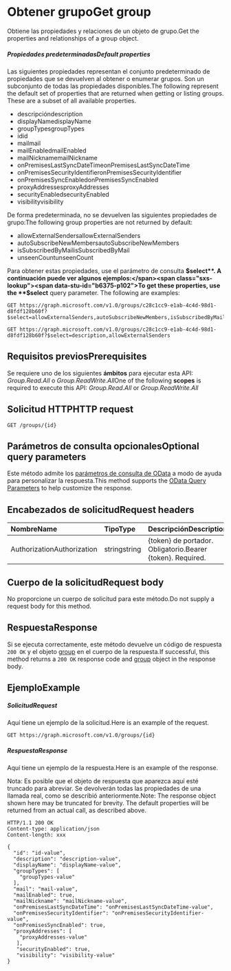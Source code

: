 # <a name="get-group"></a><span data-ttu-id="b6375-101">Obtener grupo</span><span class="sxs-lookup"><span data-stu-id="b6375-101">Get group</span></span>

<span data-ttu-id="b6375-102">Obtiene las propiedades y relaciones de un objeto de grupo.</span><span class="sxs-lookup"><span data-stu-id="b6375-102">Get the properties and relationships of a group object.</span></span>

##### <a name="default-properties"></a><span data-ttu-id="b6375-103">Propiedades predeterminadas</span><span class="sxs-lookup"><span data-stu-id="b6375-103">Default properties</span></span>

<span data-ttu-id="b6375-p101">Las siguientes propiedades representan el conjunto predeterminado de propiedades que se devuelven al obtener o enumerar grupos. Son un subconjunto de todas las propiedades disponibles.</span><span class="sxs-lookup"><span data-stu-id="b6375-p101">The following represent the default set of properties that are returned when getting or listing groups. These are a subset of all available properties.</span></span> 

* <span data-ttu-id="b6375-106">descripción</span><span class="sxs-lookup"><span data-stu-id="b6375-106">description</span></span>
* <span data-ttu-id="b6375-107">displayName</span><span class="sxs-lookup"><span data-stu-id="b6375-107">displayName</span></span>
* <span data-ttu-id="b6375-108">groupTypes</span><span class="sxs-lookup"><span data-stu-id="b6375-108">groupTypes</span></span>
* <span data-ttu-id="b6375-109">id</span><span class="sxs-lookup"><span data-stu-id="b6375-109">id</span></span>
* <span data-ttu-id="b6375-110">mail</span><span class="sxs-lookup"><span data-stu-id="b6375-110">mail</span></span>
* <span data-ttu-id="b6375-111">mailEnabled</span><span class="sxs-lookup"><span data-stu-id="b6375-111">mailEnabled</span></span>
* <span data-ttu-id="b6375-112">mailNickname</span><span class="sxs-lookup"><span data-stu-id="b6375-112">mailNickname</span></span>
* <span data-ttu-id="b6375-113">onPremisesLastSyncDateTime</span><span class="sxs-lookup"><span data-stu-id="b6375-113">onPremisesLastSyncDateTime</span></span>
* <span data-ttu-id="b6375-114">onPremisesSecurityIdentifier</span><span class="sxs-lookup"><span data-stu-id="b6375-114">onPremisesSecurityIdentifier</span></span>
* <span data-ttu-id="b6375-115">onPremisesSyncEnabled</span><span class="sxs-lookup"><span data-stu-id="b6375-115">onPremisesSyncEnabled</span></span>
* <span data-ttu-id="b6375-116">proxyAddresses</span><span class="sxs-lookup"><span data-stu-id="b6375-116">proxyAddresses</span></span>
* <span data-ttu-id="b6375-117">securityEnabled</span><span class="sxs-lookup"><span data-stu-id="b6375-117">securityEnabled</span></span>
* <span data-ttu-id="b6375-118">visibility</span><span class="sxs-lookup"><span data-stu-id="b6375-118">visibility</span></span>

<span data-ttu-id="b6375-119">De forma predeterminada, no se devuelven las siguientes propiedades de grupo:</span><span class="sxs-lookup"><span data-stu-id="b6375-119">The following group properties are not returned by default:</span></span>

* <span data-ttu-id="b6375-120">allowExternalSenders</span><span class="sxs-lookup"><span data-stu-id="b6375-120">allowExternalSenders</span></span>
* <span data-ttu-id="b6375-121">autoSubscribeNewMembers</span><span class="sxs-lookup"><span data-stu-id="b6375-121">autoSubscribeNewMembers</span></span>
* <span data-ttu-id="b6375-122">isSubscribedByMail</span><span class="sxs-lookup"><span data-stu-id="b6375-122">isSubscribedByMail</span></span>
* <span data-ttu-id="b6375-123">unseenCount</span><span class="sxs-lookup"><span data-stu-id="b6375-123">unseenCount</span></span>

<span data-ttu-id="b6375-p102">Para obtener estas propiedades, use el parámetro de consulta **$select**. A continuación puede ver algunos ejemplos:</span><span class="sxs-lookup"><span data-stu-id="b6375-p102">To get these properties, use the **$select** query parameter. The following are examples:</span></span> 

<!-- { "blockType": "ignored" } -->
```http
GET https://graph.microsoft.com/v1.0/groups/c28c1cc9-e1ab-4c4d-98d1-d8fdf128b60f?$select=allowExternalSenders,autoSubscribeNewMembers,isSubscribedByMail,unseenCount

GET https://graph.microsoft.com/v1.0/groups/c28c1cc9-e1ab-4c4d-98d1-d8fdf128b60f?$select=description,allowExternalSenders
```


## <a name="prerequisites"></a><span data-ttu-id="b6375-126">Requisitos previos</span><span class="sxs-lookup"><span data-stu-id="b6375-126">Prerequisites</span></span>
<span data-ttu-id="b6375-127">Se requiere uno de los siguientes **ámbitos** para ejecutar esta API: *Group.Read.All* o *Group.ReadWrite.All*</span><span class="sxs-lookup"><span data-stu-id="b6375-127">One of the following **scopes** is required to execute this API: *Group.Read.All* or *Group.ReadWrite.All*</span></span>
## <a name="http-request"></a><span data-ttu-id="b6375-128">Solicitud HTTP</span><span class="sxs-lookup"><span data-stu-id="b6375-128">HTTP request</span></span>
<!-- { "blockType": "ignored" } -->
```http
GET /groups/{id}
```
## <a name="optional-query-parameters"></a><span data-ttu-id="b6375-129">Parámetros de consulta opcionales</span><span class="sxs-lookup"><span data-stu-id="b6375-129">Optional query parameters</span></span>
<span data-ttu-id="b6375-130">Este método admite los [parámetros de consulta de OData](http://developer.microsoft.com/en-us/graph/docs/overview/query_parameters) a modo de ayuda para personalizar la respuesta.</span><span class="sxs-lookup"><span data-stu-id="b6375-130">This method supports the [OData Query Parameters](http://developer.microsoft.com/en-us/graph/docs/overview/query_parameters) to help customize the response.</span></span>
## <a name="request-headers"></a><span data-ttu-id="b6375-131">Encabezados de solicitud</span><span class="sxs-lookup"><span data-stu-id="b6375-131">Request headers</span></span>
| <span data-ttu-id="b6375-132">Nombre</span><span class="sxs-lookup"><span data-stu-id="b6375-132">Name</span></span>       | <span data-ttu-id="b6375-133">Tipo</span><span class="sxs-lookup"><span data-stu-id="b6375-133">Type</span></span> | <span data-ttu-id="b6375-134">Descripción</span><span class="sxs-lookup"><span data-stu-id="b6375-134">Description</span></span>|
|:-----------|:------|:----------|
| <span data-ttu-id="b6375-135">Authorization</span><span class="sxs-lookup"><span data-stu-id="b6375-135">Authorization</span></span>  | <span data-ttu-id="b6375-136">string</span><span class="sxs-lookup"><span data-stu-id="b6375-136">string</span></span>  | <span data-ttu-id="b6375-p103">{token} de portador. Obligatorio.</span><span class="sxs-lookup"><span data-stu-id="b6375-p103">Bearer {token}. Required.</span></span> |

## <a name="request-body"></a><span data-ttu-id="b6375-139">Cuerpo de la solicitud</span><span class="sxs-lookup"><span data-stu-id="b6375-139">Request body</span></span>
<span data-ttu-id="b6375-140">No proporcione un cuerpo de solicitud para este método.</span><span class="sxs-lookup"><span data-stu-id="b6375-140">Do not supply a request body for this method.</span></span>

## <a name="response"></a><span data-ttu-id="b6375-141">Respuesta</span><span class="sxs-lookup"><span data-stu-id="b6375-141">Response</span></span>

<span data-ttu-id="b6375-142">Si se ejecuta correctamente, este método devuelve un código de respuesta `200 OK` y el objeto [group](../resources/group.md) en el cuerpo de la respuesta.</span><span class="sxs-lookup"><span data-stu-id="b6375-142">If successful, this method returns a `200 OK` response code and [group](../resources/group.md) object in the response body.</span></span>
## <a name="example"></a><span data-ttu-id="b6375-143">Ejemplo</span><span class="sxs-lookup"><span data-stu-id="b6375-143">Example</span></span>
##### <a name="request"></a><span data-ttu-id="b6375-144">Solicitud</span><span class="sxs-lookup"><span data-stu-id="b6375-144">Request</span></span>
<span data-ttu-id="b6375-145">Aquí tiene un ejemplo de la solicitud.</span><span class="sxs-lookup"><span data-stu-id="b6375-145">Here is an example of the request.</span></span>
<!-- {
  "blockType": "request",
  "name": "get_group"
}-->
```http
GET https://graph.microsoft.com/v1.0/groups/{id}
```
##### <a name="response"></a><span data-ttu-id="b6375-146">Respuesta</span><span class="sxs-lookup"><span data-stu-id="b6375-146">Response</span></span>
<span data-ttu-id="b6375-147">Aquí tiene un ejemplo de la respuesta.</span><span class="sxs-lookup"><span data-stu-id="b6375-147">Here is an example of the response.</span></span>

<span data-ttu-id="b6375-p104">Nota: Es posible que el objeto de respuesta que aparezca aquí esté truncado para abreviar. Se devolverán todas las propiedades de una llamada real, como se describió anteriormente.</span><span class="sxs-lookup"><span data-stu-id="b6375-p104">Note: The response object shown here may be truncated for brevity. The default properties will be returned from an actual call, as described above.</span></span>
<!-- {
  "blockType": "response",
  "truncated": true,
  "@odata.type": "microsoft.graph.group"
} -->
```http
HTTP/1.1 200 OK
Content-type: application/json
Content-length: xxx

{
  "id": "id-value",
  "description": "description-value",
  "displayName": "displayName-value",
  "groupTypes": [
    "groupTypes-value"
  ],
  "mail": "mail-value",
  "mailEnabled": true,
  "mailNickname": "mailNickname-value",
  "onPremisesLastSyncDateTime": "onPremisesLastSyncDateTime-value",
  "onPremisesSecurityIdentifier": "onPremisesSecurityIdentifier-value",
  "onPremisesSyncEnabled": true,
  "proxyAddresses": [
    "proxyAddresses-value"
   ],
   "securityEnabled": true,
   "visibility": "visibility-value"
}
```

<!-- uuid: 8fcb5dbc-d5aa-4681-8e31-b001d5168d79
2015-10-25 14:57:30 UTC -->
<!-- {
  "type": "#page.annotation",
  "description": "Get group",
  "keywords": "",
  "section": "documentation",
  "tocPath": ""
}-->
